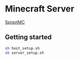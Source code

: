 # Minecraft Server

[SpigotMC](https://www.spigotmc.org)

## Getting started

```bash
sh host_setup.sh
sh server_setup.sh
```
